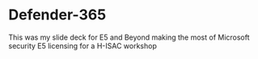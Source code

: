 # Defender-365
This was my slide deck for E5 and Beyond making the most of Microsoft security E5 licensing for a H-ISAC workshop
